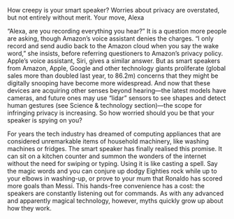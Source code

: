 How creepy is your smart speaker?
Worries about privacy are overstated, but not entirely without merit. Your move, Alexa

“Alexa, are you recording everything you hear?” It is a question more people are asking, though Amazon’s voice assistant denies the charges. “I only record and send audio back to the Amazon cloud when you say the wake word,” she insists, before referring questioners to Amazon’s privacy policy. Apple’s voice assistant, Siri, gives a similar answer. But as smart speakers from Amazon, Apple, Google and other technology giants proliferate (global sales more than doubled last year, to 86.2m) concerns that they might be digitally snooping have become more widespread. And now that these devices are acquiring other senses beyond hearing—the latest models have cameras, and future ones may use “lidar” sensors to see shapes and detect human gestures (see Science & technology section)—the scope for infringing privacy is increasing. So how worried should you be that your speaker is spying on you?

For years the tech industry has dreamed of computing appliances that are considered unremarkable items of household machinery, like washing machines or fridges. The smart speaker has finally realised this promise. It can sit on a kitchen counter and summon the wonders of the internet without the need for swiping or typing. Using it is like casting a spell. Say the magic words and you can conjure up dodgy Eighties rock while up to your elbows in washing-up, or prove to your mum that Ronaldo has scored more goals than Messi. This hands-free convenience has a cost: the speakers are constantly listening out for commands. As with any advanced and apparently magical technology, however, myths quickly grow up about how they work.